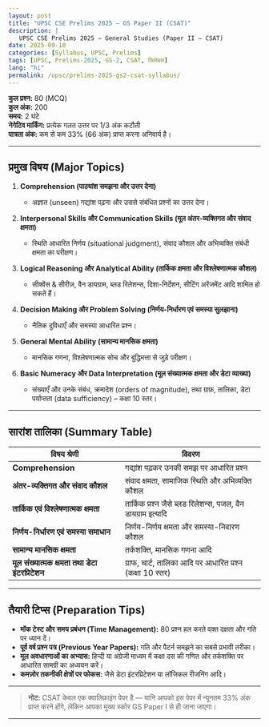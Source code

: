 ```yaml
---
layout: post
title: "UPSC CSE Prelims 2025 — GS Paper II (CSAT)"
description: |
   UPSC CSE Prelims 2025 — General Studies (Paper II – CSAT)
date: 2025-09-10
categories: [Syllabus, UPSC, Prelims]
tags: [UPSC, Prelims-2025, GS-2, CSAT, सिलेबस]
lang: "hi"
permalink: /upsc/prelims-2025-gs2-csat-syllabus/
---
```


**कुल प्रश्न:** 80 (MCQ)  
**कुल अंक:** 200  
**समय:** 2 घंटे  
**नेगेटिव मार्किंग:** प्रत्येक गलत उत्तर पर 1/3 अंक कटौती  
**पात्रता अंक:** कम से कम 33% (66 अंक) प्राप्त करना अनिवार्य है।  

---

##  प्रमुख विषय (Major Topics)

1. **Comprehension (पाठ्यांश समझना और उत्तर देना)**  
   - अज्ञात (unseen) गद्यांश पढ़ना और उससे संबंधित प्रश्नों का उत्तर देना।  
  
2. **Interpersonal Skills और Communication Skills (मूल अंतर-व्यक्तिगत और संवाद क्षमता)**  
   - स्थिति आधारित निर्णय (situational judgment), संवाद कौशल और अभिव्यक्ति संबंधी क्षमता का परीक्षण।    

3. **Logical Reasoning और Analytical Ability (तार्किक क्षमता और विश्लेषणात्मक कौशल)**  
   - सीक्वेंस & सीरीज़, वैन डायग्राम, ब्लड रिलेशन्स, दिशा-निर्देशन, सीटिंग अरेंजमेंट आदि शामिल हो सकते हैं।  

4. **Decision Making और Problem Solving (निर्णय-निर्धारण एवं समस्या सुलझाना)**  
   - नैतिक दुविधाएँ और समस्या आधारित प्रश्न।  

5. **General Mental Ability (सामान्य मानसिक क्षमता)**  
   - मानसिक गणना, विश्लेषणात्मक सोच और बुद्धिमत्ता से जुड़े परीक्षण।  

6. **Basic Numeracy और Data Interpretation (मूल संख्यात्मक क्षमता और डेटा व्याख्या)**  
   - संख्याएँ और उनके संबंध, क्रमादेश (orders of magnitude), तथा ग्राफ़, तालिका, डेटा पर्याप्तता (data sufficiency) – कक्षा 10 स्तर।  

---

##  सारांश तालिका (Summary Table)

| विषय श्रेणी                             | विवरण                                                                 |
|----------------------------------------|------------------------------------------------------------------------|
| **Comprehension**                      | गद्यांश पढ़कर उनकी समझ पर आधारित प्रश्न                             |
| **अंतर-व्यक्तिगत और संवाद कौशल**      | संवाद क्षमता, सामाजिक स्थिति और अभिव्यक्ति कौशल                    |
| **तार्किक एवं विश्लेषणात्मक क्षमता**    | तार्किक प्रश्न जैसे ब्लड रिलेशन्स, पजल, वैन डायग्राम इत्यादि         |
| **निर्णय-निर्धारण एवं समस्या समाधान**   | निर्णय-निर्णय क्षमता और समस्या-निवारण कौशल                          |
| **सामान्य मानसिक क्षमता**              | तर्कशक्ति, मानसिक गणना आदि                                            |
| **मूल संख्यात्मक क्षमता तथा डेटा इंटरप्रिटेशन** | ग्राफ, चार्ट, तालिका आदि पर आधारित प्रश्न (कक्षा 10 स्तर)             |

---

##  तैयारी टिप्स (Preparation Tips)

- **मॉक टेस्ट और समय प्रबंधन (Time Management):** 80 प्रश्न हल करते वक़्त दक्षता और गति पर ध्यान दें।
- **पूर्व वर्ष प्रश्न पत्र (Previous Year Papers):** गति और पैटर्न समझने का सबसे प्रभावी तरीका।
- **मूल अवधारणाओं का अभ्यास:** हिन्दी या अंग्रेजी माध्यम में कक्षा दस की गणित और तर्कशक्ति पर आधारित सामग्री का अध्ययन करें।
- **कमज़ोर तकनीकी क्षेत्रों पर फोकस:** जैसे डेटा इंटरप्रिटेशन या लॉजिकल रीजनिंग आदि।

---

> **नोट:** CSAT केवल एक क्वालिफ़ाइंग पेपर है — यानि आपको इस पेपर में न्यूनतम 33% अंक प्राप्त करने होंगे, लेकिन आपका मुख्य स्कोर GS Paper I से ही जाना जाएगा।  

---
